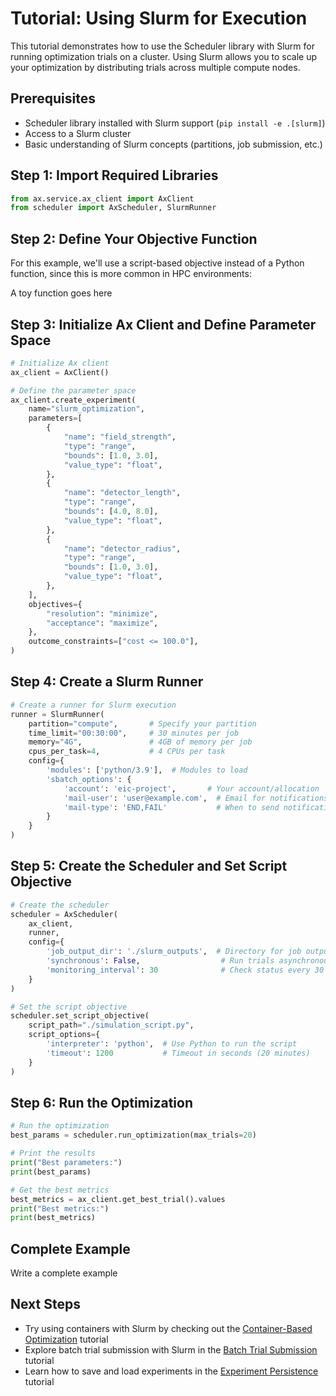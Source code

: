 # Tutorial: Using Slurm for Execution

This tutorial demonstrates how to use the Scheduler library with Slurm for running optimization trials on a cluster. Using Slurm allows you to scale up your optimization by distributing trials across multiple compute nodes.

## Prerequisites

- Scheduler library installed with Slurm support (`pip install -e .[slurm]`)
- Access to a Slurm cluster
- Basic understanding of Slurm concepts (partitions, job submission, etc.)

## Step 1: Import Required Libraries

```python
from ax.service.ax_client import AxClient
from scheduler import AxScheduler, SlurmRunner
```

## Step 2: Define Your Objective Function

For this example, we'll use a script-based objective instead of a Python function, since this is more common in HPC environments:

A toy function goes here

## Step 3: Initialize Ax Client and Define Parameter Space

```python
# Initialize Ax client
ax_client = AxClient()

# Define the parameter space
ax_client.create_experiment(
    name="slurm_optimization",
    parameters=[
        {
            "name": "field_strength",
            "type": "range",
            "bounds": [1.0, 3.0],
            "value_type": "float",
        },
        {
            "name": "detector_length",
            "type": "range",
            "bounds": [4.0, 8.0],
            "value_type": "float",
        },
        {
            "name": "detector_radius",
            "type": "range",
            "bounds": [1.0, 3.0],
            "value_type": "float",
        },
    ],
    objectives={
        "resolution": "minimize",
        "acceptance": "maximize",
    },
    outcome_constraints=["cost <= 100.0"],
)
```

## Step 4: Create a Slurm Runner

```python
# Create a runner for Slurm execution
runner = SlurmRunner(
    partition="compute",       # Specify your partition
    time_limit="00:30:00",     # 30 minutes per job
    memory="4G",               # 4GB of memory per job
    cpus_per_task=4,           # 4 CPUs per task
    config={
        'modules': ['python/3.9'],  # Modules to load
        'sbatch_options': {
            'account': 'eic-project',       # Your account/allocation
            'mail-user': 'user@example.com',  # Email for notifications
            'mail-type': 'END,FAIL'           # When to send notifications
        }
    }
)
```

## Step 5: Create the Scheduler and Set Script Objective

```python
# Create the scheduler
scheduler = AxScheduler(
    ax_client, 
    runner,
    config={
        'job_output_dir': './slurm_outputs',  # Directory for job outputs
        'synchronous': False,                  # Run trials asynchronously
        'monitoring_interval': 30              # Check status every 30 seconds
    }
)

# Set the script objective
scheduler.set_script_objective(
    script_path="./simulation_script.py",
    script_options={
        'interpreter': 'python',  # Use Python to run the script
        'timeout': 1200           # Timeout in seconds (20 minutes)
    }
)
```

## Step 6: Run the Optimization

```python
# Run the optimization
best_params = scheduler.run_optimization(max_trials=20)

# Print the results
print("Best parameters:")
print(best_params)

# Get the best metrics
best_metrics = ax_client.get_best_trial().values
print("Best metrics:")
print(best_metrics)
```

## Complete Example

Write a complete example

## Next Steps

- Try using containers with Slurm by checking out the [Container-Based Optimization](container_based_optimization.md) tutorial
- Explore batch trial submission with Slurm in the [Batch Trial Submission](batch_trial_submission.md) tutorial
- Learn how to save and load experiments in the [Experiment Persistence](experiment_persistence.md) tutorial
